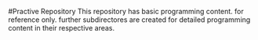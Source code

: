 #Practive Repository
This repository has basic programming content.
for reference only.
further subdirectores are created for detailed programming content in their respective areas.
